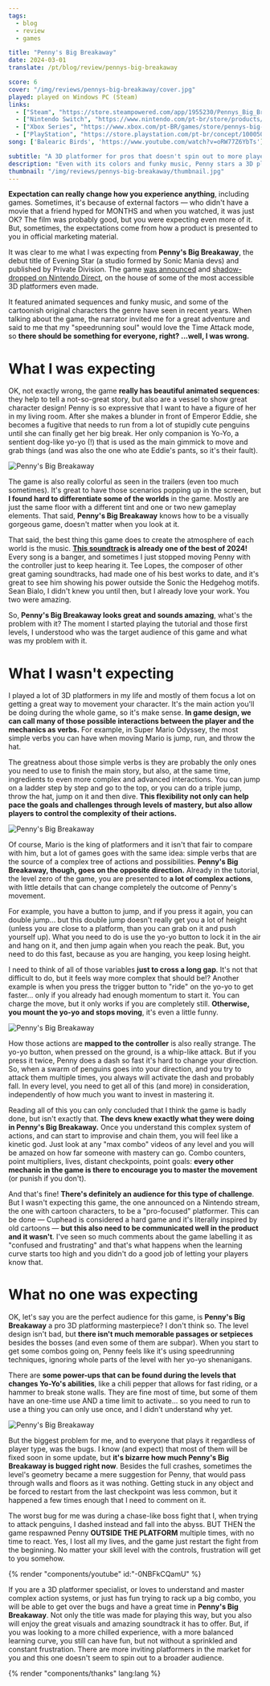```yaml
---
tags:
  - blog
  - review
  - games

title: "Penny's Big Breakaway"
date: 2024-03-01
translate: /pt/blog/review/pennys-big-breakaway

score: 6
cover: "/img/reviews/pennys-big-breakaway/cover.jpg"
played: played on Windows PC (Steam)
links:
  - ["Steam", "https://store.steampowered.com/app/1955230/Pennys_Big_Breakaway?curator_clanid=44763507"]
  - ["Nintendo Switch", "https://www.nintendo.com/pt-br/store/products/pennys-big-breakaway-switch/"]
  - ["Xbox Series", "https://www.xbox.com/pt-BR/games/store/pennys-big-breakaway/9phf8szz5nrh"]
  - ["PlayStation", "https://store.playstation.com/pt-br/concept/10005042"]
song: ['Balearic Birds', 'https://www.youtube.com/watch?v=oRW77Z6YbTs']

subtitle: "A 3D platformer for pros that doesn't spin out to more players"
description: "Even with its colors and funky music, Penny stars a 3D platformer for pros that doesn't spin out to players who want different types of fun."
thumbnail: "/img/reviews/pennys-big-breakaway/thumbnail.jpg"
---
```


**Expectation can really change how you experience anything**, including games. Sometimes, it's because of external factors — who didn't have a movie that a friend hyped for MONTHS and when you watched, it was just OK? The film was probably good, but you were expecting even more of it. But, sometimes, the expectations come from how a product is presented to you in official marketing material.

It was clear to me what I was expecting from **Penny's Big Breakaway**, the debut title of Evening Star (a studio formed by Sonic Mania devs) and published by Private Division. The game [was announced](https://youtu.be/mrZtzGRAKrM?si=3lO4y3F89W_zKOZZ&t=1986) and [shadow-dropped on Nintendo Direct](https://youtu.be/0ER2hl7HUWI?si=RkQDchMl15xdHekz&t=933), on the house of some of the most accessible 3D platformers even made.

It featured animated sequences and funky music, and some of the cartoonish original characters the genre have seen in recent years. When talking about the game, the narrator invited me for a great adventure and said to me that my "speedrunning soul" would love the Time Attack mode, so **there should be something for everyone, right? ...well, I was wrong.**

# What I was expecting

OK, not exactly wrong, the game **really has beautiful animated sequences**: they help to tell a not-so-great story, but also are a vessel to show great character design! Penny is so expressive that I want to have a figure of her in my living room. After she makes a blunder in front of Emperor Eddie, she becomes a fugitive that needs to run from a lot of stupidly cute penguins until she can finally get her big break. Her only companion is Yo-Yo, a sentient dog-like yo-yo (!) that is used as the main gimmick to move and grab things (and was also the one who ate Eddie's pants, so it's their fault).

![Penny's Big Breakaway](/img/reviews/pennys-big-breakaway/yoyo.jpg)

The game is also really colorful as seen in the trailers (even too much sometimes). It's great to have those scenarios popping up in the screen, but **I found hard to differentiate some of the worlds** in the game. Mostly are just the same floor with a different tint and one or two new gameplay elements. That said, **Penny's Big Breakaway** knows how to be a visually gorgeous game, doesn't matter when you look at it.

That said, the best thing this game does to create the atmosphere of each world is the music. **[This soundtrack](https://www.youtube.com/playlist?list=PLGUhHjXkJ_UJviN1pi4fbnfWxHkGfM302) is already one of the best of 2024!** Every song is a banger, and sometimes I just stopped moving Penny with the controller just to keep hearing it. Tee Lopes, the composer of other great gaming soundtracks, had made one of his best works to date, and it's great to see him showing his power outside the Sonic the Hedgehog motifs. Sean Bialo, I didn't knew you until then, but I already love your work. You two were amazing.

So, **Penny's Big Breakaway looks great and sounds amazing**, what's the problem with it? The moment I started playing the tutorial and those first levels, I understood who was the target audience of this game and what was my problem with it.

# What I wasn't expecting

I played a lot of 3D platformers in my life and mostly of them focus a lot on getting a great way to movement your character. It's the main action you'll be doing during the whole game, so it's make sense. **In game design, we can call many of those possible interactions between the player and the mechanics as verbs.** For example, in Super Mario Odyssey, the most simple verbs you can have when moving Mario is jump, run, and throw the hat.

The greatness about those simple verbs is they are probably the only ones you need to use to finish the main story, but also, at the same time, ingredients to even more complex and advanced interactions. You can jump on a ladder step by step and go to the top, or you can do a triple jump, throw the hat, jump on it and then dive. **This flexibility not only can help pace the goals and challenges through levels of mastery, but also allow players to control the complexity of their actions.**

![Penny's Big Breakaway](/img/reviews/pennys-big-breakaway/water.jpg)

Of course, Mario is the king of platformers and it isn't that fair to compare with him, but a lot of games goes with the same idea: simple verbs that are the source of a complex tree of actions and possibilities. **Penny's Big Breakaway, though, goes on the opposite direction.** Already in the tutorial, the level zero of the game, you are presented to **a lot of complex actions**, with little details that can change completely the outcome of Penny's movement.

For example, you have a button to jump, and if you press it again, you can double jump... but this double jump doesn't really get you a lot of height (unless you are close to a platform, than you can grab on it and push yourself up). What you need to do is use the yo-yo button to lock it in the air and hang on it, and then jump again when you reach the peak. But, you need to do this fast, because as you are hanging, you keep losing height.

I need to think of all of those variables **just to cross a long gap**. It's not that difficult to do, but it feels way more complex that should be!? Another example is when you press the trigger button to "ride" on the yo-yo to get faster... only if you already had enough momentum to start it. You can charge the move, but it only works if you are completely still. **Otherwise, you mount the yo-yo and stops moving**, it's even a little funny.

![Penny's Big Breakaway](/img/reviews/pennys-big-breakaway/combo.jpg)

How those actions are **mapped to the controller** is also really strange. The yo-yo button, when pressed on the ground, is a whip-like attack. But if you press it twice, Penny does a dash so fast it's hard to change your direction. So, when a swarm of penguins goes into your direction, and you try to attack them multiple times, you always will activate the dash and probably fall. In every level, you need to get all of this (and more) in consideration, independently of how much you want to invest in mastering it.

Reading all of this you can only concluded that I think the game is badly done, but isn't exactly that. **The devs knew exactly what they were doing in Penny's Big Breakaway.** Once you understand this complex system of actions, and can start to improvise and chain them, you will feel like a kinetic god. Just look at any "max combo" videos of any level and you will be amazed on how far someone with mastery can go. Combo counters, point multipliers, lives, distant checkpoints, point goals: **every other mechanic in the game is there to encourage you to master the movement** (or punish if you don't).

And that's fine! **There's definitely an audience for this type of challenge**. But I wasn't expecting this game, the one announced on a Nintendo stream, the one with cartoon characters, to be a "pro-focused" platformer. This can be done — Cuphead is considered a hard game and it's literally inspired by old cartoons — **but this also need to be communicated well in the product and it wasn't**. I've seen so much comments about the game labelling it as "confused and frustrating" and that's what happens when the learning curve starts too high and you didn't do a good job of letting your players know that.

# What no one was expecting

OK, let's say you are the perfect audience for this game, is **Penny's Big Breakaway** a pro 3D platforming masterpiece? I don't think so. The level design isn't bad, but **there isn't much memorable passages or setpieces** besides the bosses (and even some of them are subpar). When you start to get some combos going on, Penny feels like it's using speedrunning techniques, ignoring whole parts of the level with her yo-yo shenanigans.

There are **some power-ups that can be found during the levels that changes Yo-Yo's abilities**, like a chili pepper that allows for fast riding, or a hammer to break stone walls. They are fine most of time, but some of them have an one-time use AND a time limit to activate... so you need to run to use a thing you can only use once, and I didn't understand why yet.

![Penny's Big Breakaway](/img/reviews/pennys-big-breakaway/ride.jpg)

But the biggest problem for me, and to everyone that plays it regardless of player type, was the bugs. I know (and expect) that most of them will be fixed soon in some update, but **it's bizarre how much Penny's Big Breakaway is bugged right now**. Besides the full crashes, sometimes the level's geometry became a mere suggestion for Penny, that would pass through walls and floors as it was nothing. Getting stuck in any object and be forced to restart from the last checkpoint was less common, but it happened a few times enough that I need to comment on it.

The worst bug for me was during a chase-like boss fight that I, when trying to attack penguins, I dashed instead and fall into the abyss. BUT THEN the game respawned Penny **OUTSIDE THE PLATFORM** multiple times, with no time to react. Yes, I lost all my lives, and the game just restart the fight from the beginning. No matter your skill level with the controls, frustration will get to you somehow.

{% render "components/youtube" id:"-0NBFkCQamU" %}

If you are a 3D platformer specialist, or loves to understand and master complex action systems, or just has fun trying to rack up a big combo, you will be able to get over the bugs and have a great time in **Penny's Big Breakaway**. Not only the title was made for playing this way, but you also will enjoy the great visuals and amazing soundtrack it has to offer. But, if you was looking to a more chilled experience, with a more balanced learning curve, you still can have fun, but not without a sprinkled and constant frustration. There are more inviting platformers in the market for you and this one doesn't seem to spin out to a broader audience.

{% render "components/thanks" lang:lang %}